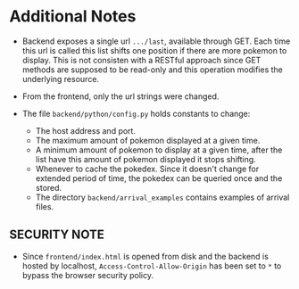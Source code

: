 # Additional Notes

- Backend exposes a single url `.../last`, available through GET. Each time this url is called this list shifts one position if there are more pokemon to display. This is not consisten with a RESTful approach since GET methods are supposed to be read-only and this operation modifies the  underlying resource.

- From the frontend, only the url strings were changed.

- The file `backend/python/config.py` holds constants to change:
  - The host address and port.
  - The maximum amount of pokemon displayed at a given time.
  - A minimum amount of pokemon to display at a given time, after the list have this amount of pokemon displayed it stops shifting.
  - Whenever to cache the pokedex. Since it doesn't change for extended period of time, the pokedex can be queried once and the stored.
  - The directory `backend/arrival_examples` contains examples of arrival files.

## SECURITY NOTE

- Since `frontend/index.html` is opened from disk and the backend is hosted by localhost, `Access-Control-Allow-Origin` has been set to `*` to bypass the browser security policy.
